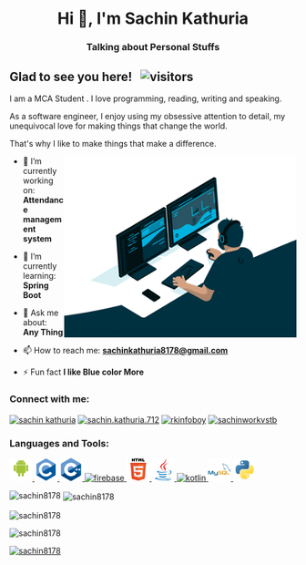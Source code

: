 <h1 align="center">Hi 👋, I'm Sachin Kathuria</h1>
<h3 align="center">Talking about Personal Stuffs</h3>

## Glad to see you here! &nbsp; ![visitors](https://visitor-badge.glitch.me/badge?page_id=Sachin8178/Sachin8178)

I am a MCA Student . I love programming, reading, writing and speaking.

As a software engineer, I enjoy using my obsessive attention to detail, my unequivocal love for making things that change the world.

That's why I like to make things that make a difference.

<img align="right" alt="GIF" src="https://github.com/Sachin8178/Sachin8178/blob/main/giphy.gif?raw=true" width="408" height="318" />

- 🔭 I’m currently working on: **Attendance management system**

- 🌱 I’m currently learning: **Spring Boot**

- 💬 Ask me about: **Any Thing**

- 📫 How to reach me: **sachinkathuria8178@gmail.com**

- ⚡ Fun fact **I like Blue color More**

<h3 align="left">Connect with me:</h3>
<p align="left">
<a href="https://fb.com/sachin kathuria" target="blank"><img align="center" src="https://raw.githubusercontent.com/rahuldkjain/github-profile-readme-generator/master/src/images/icons/Social/facebook.svg" alt="sachin kathuria" height="30" width="40" /></a>
<a href="https://www.instagram.com/sachin02_04_2000/" target="blank"><img align="center" src="https://raw.githubusercontent.com/rahuldkjain/github-profile-readme-generator/master/src/images/icons/Social/instagram.svg" alt="sachin.kathuria.712" height="30" width="40" /></a>
<a href="https://www.youtube.com/@rkinfoboy2805" target="blank"><img align="center" src="https://raw.githubusercontent.com/rahuldkjain/github-profile-readme-generator/master/src/images/icons/Social/youtube.svg" alt="rkinfoboy" height="30" width="40" /></a>
<a href="https://www.geeksforgeeks.org/user/sachinworkvstb/" target="blank"><img align="center" src="https://raw.githubusercontent.com/rahuldkjain/github-profile-readme-generator/master/src/images/icons/Social/geeks-for-geeks.svg" alt="sachinworkvstb" height="30" width="40" /></a>
</p>

<h3 align="left">Languages and Tools:</h3>
<p align="left"> <a href="https://developer.android.com" target="_blank" rel="noreferrer"> <img src="https://raw.githubusercontent.com/devicons/devicon/master/icons/android/android-original-wordmark.svg" alt="android" width="40" height="40"/> </a> <a href="https://www.cprogramming.com/" target="_blank" rel="noreferrer"> <img src="https://raw.githubusercontent.com/devicons/devicon/master/icons/c/c-original.svg" alt="c" width="40" height="40"/> </a> <a href="https://www.w3schools.com/cpp/" target="_blank" rel="noreferrer"> <img src="https://raw.githubusercontent.com/devicons/devicon/master/icons/cplusplus/cplusplus-original.svg" alt="cplusplus" width="40" height="40"/> </a> <a href="https://firebase.google.com/" target="_blank" rel="noreferrer"> <img src="https://www.vectorlogo.zone/logos/firebase/firebase-icon.svg" alt="firebase" width="40" height="40"/> </a> <a href="https://www.w3.org/html/" target="_blank" rel="noreferrer"> <img src="https://raw.githubusercontent.com/devicons/devicon/master/icons/html5/html5-original-wordmark.svg" alt="html5" width="40" height="40"/> </a> <a href="https://www.java.com" target="_blank" rel="noreferrer"> <img src="https://raw.githubusercontent.com/devicons/devicon/master/icons/java/java-original.svg" alt="java" width="40" height="40"/> </a> <a href="https://kotlinlang.org" target="_blank" rel="noreferrer"> <img src="https://www.vectorlogo.zone/logos/kotlinlang/kotlinlang-icon.svg" alt="kotlin" width="40" height="40"/> </a> <a href="https://www.mysql.com/" target="_blank" rel="noreferrer"> <img src="https://raw.githubusercontent.com/devicons/devicon/master/icons/mysql/mysql-original-wordmark.svg" alt="mysql" width="40" height="40"/> </a> <a href="https://www.python.org" target="_blank" rel="noreferrer"> <img src="https://raw.githubusercontent.com/devicons/devicon/master/icons/python/python-original.svg" alt="python" width="40" height="40"/> </a> </p>

<p><img align="left" src="https://github-readme-stats.vercel.app/api/top-langs?username=sachin8178&show_icons=true&locale=en&layout=compact" alt="sachin8178" /></p>

<p>&nbsp;<img align="center" src="https://github-readme-stats.vercel.app/api?username=sachin8178&show_icons=true&locale=en" alt="sachin8178" /></p>

<p><img align="center" src="https://github-readme-streak-stats.herokuapp.com/?user=sachin8178&" alt="sachin8178" /></p>
<p align="left"> <img src="https://komarev.com/ghpvc/?username=sachin8178&label=Profile%20views&color=0e75b6&style=flat" alt="sachin8178" /> </p>

<p align="left"> <a href="https://github.com/ryo-ma/github-profile-trophy"><img src="https://github-profile-trophy.vercel.app/?username=sachin8178" alt="sachin8178" /></a> </p>
